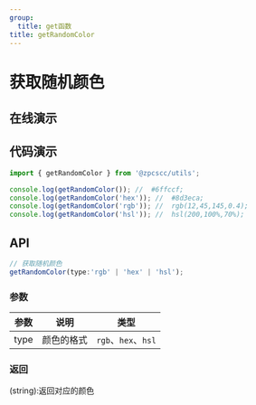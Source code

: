 ```yaml
---
group:
  title: get函数
title: getRandomColor
---
```


# 获取随机颜色

## 在线演示

<code src="./getRandomColor"></code>

## 代码演示

```js
import { getRandomColor } from '@zpcscc/utils';

console.log(getRandomColor()); //  #6ffccf;
console.log(getRandomColor('hex')); //  #8d3eca;
console.log(getRandomColor('rgb')); //  rgb(12,45,145,0.4);
console.log(getRandomColor('hsl')); //  hsl(200,100%,70%);
```

## API

```typescript
// 获取随机颜色
getRandomColor(type:'rgb' | 'hex' | 'hsl');
```

### 参数

| 参数 | 说明       | 类型                |
| ---- | ---------- | ------------------- |
| type | 颜色的格式 | `rgb`、`hex`、`hsl` |

### 返回

(string):返回对应的颜色
